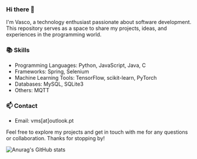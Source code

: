### Hi there 👋
I'm Vasco, a technology enthusiast passionate about software development. This repository serves as a space to share my projects, ideas, and experiences in the programming world.

### 📚 Skills

- Programming Languages: Python, JavaScript, Java, C
- Frameworks: Spring, Selenium
- Machine Learning Tools: TensorFlow, scikit-learn, PyTorch
- Databases: MySQL, SQLite3
- Others: MQTT

### 📫 Contact

- Email: vms[at]outlook.pt

Feel free to explore my projects and get in touch with me for any questions or collaboration. Thanks for stopping by!

![Anurag's GitHub stats](https://github-readme-stats.vercel.app/api?username=vms2100&show_icons=true&theme=transparent)
